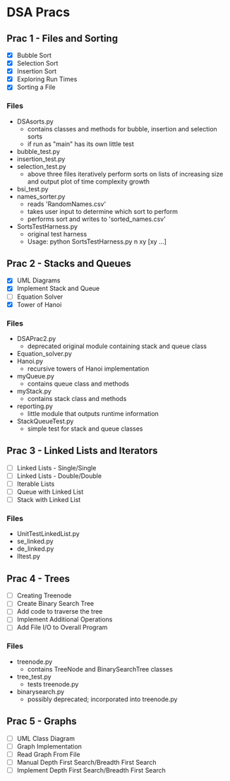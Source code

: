 # DSA Pracs

## Prac 1 - Files and Sorting

 - [x] Bubble Sort 
 - [x] Selection Sort
 - [x] Insertion Sort
 - [x] Exploring Run Times
 - [x] Sorting a File
 
 ### Files
 
 * DSAsorts.py
    - contains classes and methods for bubble, insertion and selection sorts
    - if run as "main" has its own little test
 * bubble_test.py
 * insertion_test.py
 * selection_test.py
    - above three files iteratively perform sorts on lists
    of increasing size and output plot of time complexity growth
 * bsi_test.py
 * names_sorter.py
    - reads 'RandomNames.csv'
    - takes user input to determine which sort to perform
    - performs sort and writes to 'sorted_names.csv'
 * SortsTestHarness.py
    - original test harness
    - Usage: python SortsTestHarness.py n xy [xy ...]

## Prac 2 - Stacks and Queues

 - [x] UML Diagrams
 - [x] Implement Stack and Queue
 - [ ] Equation Solver
 - [x] Tower of Hanoi
 
  ### Files
 
 * DSAPrac2.py
    - deprecated original module containing stack and queue class
 * Equation_solver.py
 * Hanoi.py
    - recursive towers of Hanoi implementation
 * myQueue.py  
    - contains queue class and methods
 * myStack.py
    - contains stack class and methods
 * reporting.py
    - little module that outputs runtime information
 * StackQueueTest.py
    - simple test for stack and queue classes
    
## Prac 3 - Linked Lists and Iterators

 - [ ] Linked Lists - Single/Single
 - [ ] Linked Lists - Double/Double 
 - [ ] Iterable Lists
 - [ ] Queue with Linked List
 - [ ] Stack with Linked List
 
  ### Files
 
 * UnitTestLinkedList.py
 * se_linked.py
 * de_linked.py
 * lltest.py
 
 ## Prac 4 - Trees
 
 - [ ] Creating Treenode
 - [ ] Create Binary Search Tree
 - [ ] Add code to traverse the tree
 - [ ] Implement Additional Operations
 - [ ] Add File I/O to Overall Program
 
  ### Files
  
  * treenode.py
    - contains TreeNode and BinarySearchTree classes
  * tree_test.py
    - tests treenode.py
  * binarysearch.py
    - possibly deprecated; incorporated into treenode.py
  
  ## Prac 5 - Graphs
  
 - [ ] UML Class Diagram
 - [ ] Graph Implementation 
 - [ ] Read Graph From File
 - [ ] Manual Depth First Search/Breadth First Search
 - [ ] Implement Depth First Search/Breadth First Search